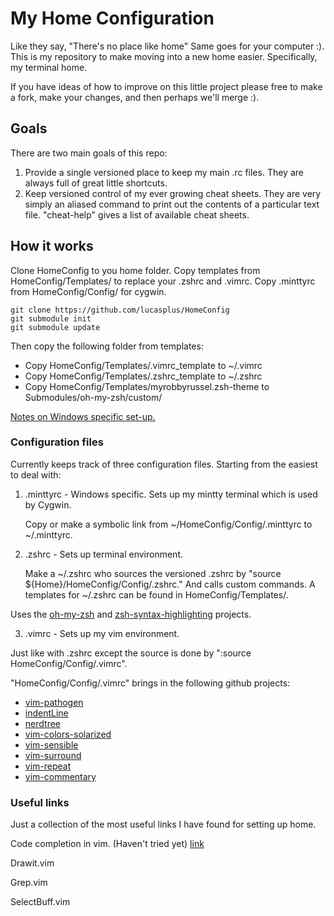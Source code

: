 # My Home Configuration #

Like they say, "There's no place like home" Same goes for your computer :).
This is my repository to make moving into a new home easier. Specifically, my
terminal home.

If you have ideas of how to improve on this little project please free to make
a fork, make your changes, and then perhaps we'll merge :).

## Goals ##

There are two main goals of this repo:

1. Provide a single versioned place to keep my main .rc files. They are always
   full of great little shortcuts. 
2. Keep versioned control of my ever growing cheat sheets. They are very simply
   an aliased command to print out the contents of a particular text file.
   "cheat-help" gives a list of available cheat sheets.
  
## How it works ##

Clone HomeConfig to you home folder. Copy templates from HomeConfig/Templates/
to replace your .zshrc and .vimrc. Copy .minttyrc from HomeConfig/Config/ for
cygwin.

    git clone https://github.com/lucasplus/HomeConfig
    git submodule init
    git submodule update

Then copy the following folder from templates:

  * Copy HomeConfig/Templates/.vimrc_template to ~/.vimrc
  * Copy HomeConfig/Templates/.zshrc_template to ~/.zshrc
  * Copy HomeConfig/Templates/myrobbyrussel.zsh-theme to Submodules/oh-my-zsh/custom/

[Notes on Windows specific set-up.](src/master/CygwinSetup.md) 

### Configuration files ###

Currently keeps track of three configuration files. Starting from the easiest to deal with:

1. .minttyrc - Windows specific. Sets up my mintty terminal which is used by Cygwin.

    Copy or make a symbolic link from ~/HomeConfig/Config/.minttyrc to ~/.minttyrc.  

2. .zshrc - Sets up terminal environment.

    Make a ~/.zshrc who sources the versioned .zshrc by
    "source ${Home}/HomeConfig/Config/.zshrc." And calls custom commands.
    A templates for ~/.zshrc can be found in HomeConfig/Templates/. 

  Uses the [oh-my-zsh](https://github.com/robbyrussell/oh-my-zsh) and [zsh-syntax-highlighting](https://github.com/zsh-users/zsh-syntax-highlighting) projects.

3. .vimrc - Sets up my vim environment.
  
  Just like with .zshrc except the source is done by ":source
  HomeConfig/Config/.vimrc". 
  
  "HomeConfig/Config/.vimrc" brings in the following github projects:

  * [vim-pathogen](https://github.com/tpope/vim-pathogen)
  * [indentLine](https://github.com/Yggdroot/indentLine)
  * [nerdtree](https://github.com/scrooloose/nerdtree)
  * [vim-colors-solarized](https://github.com/altercation/vim-colors-solarized)
  * [vim-sensible](https://github.com/tpope/vim-sensible)
  * [vim-surround](https://github.com/tpope/vim-surround)
  * [vim-repeat](https://github.com/tpope/vim-repeat)
  * [vim-commentary](https://github.com/tpope/commentary)

### Useful links ###

Just a collection of the most useful links I have found for setting up home.

  Code completion in vim. (Haven't tried yet) [link](http://valloric.github.io/YouCompleteMe/)

  Drawit.vim
  
  Grep.vim

  SelectBuff.vim
